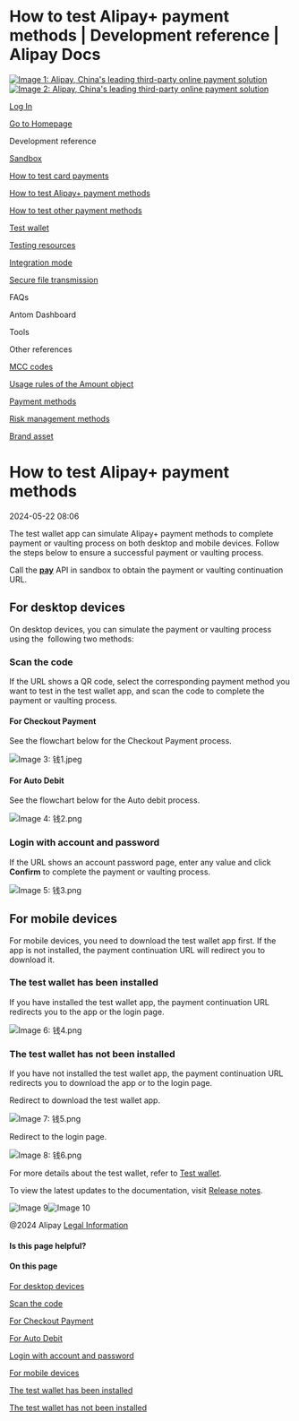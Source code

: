 How to test Alipay+ payment methods | Development reference | Alipay Docs
===============
                        

[![Image 1: Alipay, China's leading third-party online payment solution](https://ac.alipay.com/storage/2024/3/26/d66c43c0-440d-4c97-9976-f2028a2c8c5e.svg)![Image 2: Alipay, China's leading third-party online payment solution](https://ac.alipay.com/storage/2024/3/26/a48bd336-aea0-4f16-bf83-616eacbb4434.svg)](/docs/)

[Log In](https://global.alipay.com/ilogin/account_login.htm?goto=https%3A%2F%2Fglobal.alipay.com%2Fdocs%2Fac%2Fref%2Fwallet)

[Go to Homepage](../../)

Development reference

[Sandbox](/docs/ac/ref/sandbox)

[How to test card payments](/docs/ac/ref/card)

[How to test Alipay+ payment methods](/docs/ac/ref/wallet)

[How to test other payment methods](/docs/ac/ref/other)

[Test wallet](/docs/ac/ref/testwallet)

[Testing resources](/docs/ac/ref/test_resource)

[Integration mode](/docs/ac/ref/oy9921)

[Secure file transmission](/docs/ac/ref/xgcpey)

FAQs

Antom Dashboard

Tools

Other references

[MCC codes](/docs/ac/ref/mcccodes)

[Usage rules of the Amount object](/docs/ac/ref/cc)

[Payment methods](/docs/ac/ref/payment_method)

[Risk management methods](/docs/ac/ref/risk_methods)

[Brand asset](/docs/ac/ref/brandasset)

How to test Alipay+ payment methods
===================================

2024-05-22 08:06

The test wallet app can simulate Alipay+ payment methods to complete payment or vaulting process on both desktop and mobile devices. Follow the steps below to ensure a successful payment or vaulting process.

Call the [**pay**](https://global.alipay.com/docs/ac/ams/payment_cashier) API in sandbox to obtain the payment or vaulting continuation URL.

For desktop devices
-------------------

On desktop devices, you can simulate the payment or vaulting process using the  following two methods:

### Scan the code

If the URL shows a QR code, select the corresponding payment method you want to test in the test wallet app, and scan the code to complete the payment or vaulting process.

#### For Checkout Payment

See the flowchart below for the Checkout Payment process.

![Image 3: 钱1.jpeg](https://idocs-assets.marmot-cloud.com/storage/idocs87c36dc8dac653c1/1715336082212-215338c3-f690-4893-8bea-9627423620b3.jpeg)

#### For Auto Debit

See the flowchart below for the Auto debit process.

![Image 4: 钱2.png](https://idocs-assets.marmot-cloud.com/storage/idocs87c36dc8dac653c1/1715336358037-cb6f7e3c-5c4f-4e2d-8de6-3390a5539ca2.png)

### Login with account and password

If the URL shows an account password page, enter any value and click **Confirm** to complete the payment or vaulting process.

![Image 5: 钱3.png](https://idocs-assets.marmot-cloud.com/storage/idocs87c36dc8dac653c1/1715336472149-b3ef287e-650d-4f32-8cb1-0b6002ae8120.png)

For mobile devices
------------------

For mobile devices, you need to download the test wallet app first. If the app is not installed, the payment continuation URL will redirect you to download it.

### The test wallet has been installed

If you have installed the test wallet app, the payment continuation URL redirects you to the app or the login page.

![Image 6: 钱4.png](https://idocs-assets.marmot-cloud.com/storage/idocs87c36dc8dac653c1/1715336602860-5261bcb6-6df4-4444-a327-92cee71a98f3.png)

### The test wallet has not been installed

If you have not installed the test wallet app, the payment continuation URL redirects you to download the app or to the login page.

Redirect to download the test wallet app.

![Image 7: 钱5.png](https://idocs-assets.marmot-cloud.com/storage/idocs87c36dc8dac653c1/1715336693210-6eb9296a-9440-4837-8e58-2e3d6f8a45c2.png)

Redirect to the login page.

![Image 8: 钱6.png](https://idocs-assets.marmot-cloud.com/storage/idocs87c36dc8dac653c1/1715336767237-1bbc7f8d-f0c1-49ea-b2d2-a4fc553f9e68.png)

For more details about the test wallet, refer to [Test wallet](https://global.alipay.com/docs/ac/ref/testwallet).

To view the latest updates to the documentation, visit [Release notes](https://global.alipay.com/docs/releasenotes).

![Image 9](https://ac.alipay.com/storage/2021/5/20/19b2c126-9442-4f16-8f20-e539b1db482a.png)![Image 10](https://ac.alipay.com/storage/2021/5/20/e9f3f154-dbf0-455f-89f0-b3d4e0c14481.png)

@2024 Alipay [Legal Information](https://global.alipay.com/docs/ac/platform/membership)

#### Is this page helpful?

#### On this page

[For desktop devices](#eGe0D "For desktop devices")

[Scan the code](#qhgPn "Scan the code")

[For Checkout Payment](#RNT4r "For Checkout Payment")

[For Auto Debit](#XbqPs "For Auto Debit")

[Login with account and password](#jmtdb "Login with account and password")

[For mobile devices](#mCH6Q "For mobile devices")

[The test wallet has been installed](#lTmlP "The test wallet has been installed")

[The test wallet has not been installed](#uV7sb "The test wallet has not been installed")